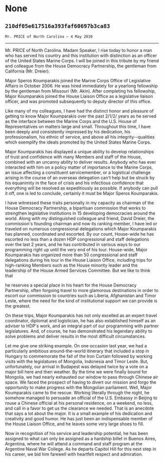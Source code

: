 # None
## `210df05e617516a393faf60697b3ca83`
`Mr. PRICE of North Carolina — 4 May 2010`

---


Mr. PRICE of North Carolina. Madam Speaker, I rise today to honor a 
man who has served his country and this institution with distinction as 
an officer of the United States Marine Corps. I will be joined in this 
tribute by my friend and colleague from the House Democracy 
Partnership, the gentleman from California (Mr. Dreier).

Major Speros Koumparakis joined the Marine Corps Office of 
Legislative Affairs in October 2006. He was hired immediately for a 
yearlong fellowship by the gentleman from Missouri (Mr. Akin). After 
completing his fellowship, Major Koumparakis joined the House Liaison 
Office as a legislative liaison officer, and was promoted subsequently 
to deputy director of this office.

Like many of my colleagues, I have had the distinct honor and 
pleasure of getting to know Major Koumparakis over the past 2/1/2/ 
years as he served as the interface between the Marine Corps and the 
U.S. House of Representatives on matters large and small. Throughout 
this time, I have been deeply and consistently impressed by his 
dedication, his professionalism, his ethnic of service, and above all 
his integrity--qualities which exemplify the ideals promoted by the 
United States Marine Corps.

Major Koumparakis has displayed a unique ability to develop 
relationships of trust and confidence with many Members and staff of 
the House, combined with an uncanny ability to deliver results. Anybody 
who has ever interacted with him on a policy matter of importance to 
the Marine Corps, an issue affecting a constituent servicemember, or a 
logistical challenge arising in the course of an overseas delegation 
can't help but be struck by his equanimity in the face of crisis and 
his infectious confidence that everything will be resolved as 
expeditiously as possible. If anybody can pull it off, one is led to 
conclude, certainly it must be Major Speros Koumparakis.

I have witnessed these traits personally in my capacity as chairman 
of the House Democracy Partnership, a bipartisan commission that works 
to strengthen legislative institutions in 15 developing democracies 
around the world. Along with my distinguished colleague and friend, 
David Dreier, the commission's founding chairman and now its ranking 
member, I have led or traveled on numerous congressional delegations 
which Major Koumparakis has planned, coordinated and escorted. By our 
count, House-wide he has escorted no less than a dozen HDP 
congressional and staff delegations over the last 2 years, and he has 
contributed in various ways to our programming right up until the very 
end of his tour. House-wide, Major Koumparakis has organized more than 
50 congressional and staff delegations during his tour in the House 
Liaison Office, including trips for high-ranking Members such as the 
House minority leader and the leadership of the House Armed Services 
Committee. But we like to think that


he reserves a special place in his heart for the House Democracy 
Partnership, often forgoing travel to more glamorous destinations in 
order to escort our commission to countries such as Liberia, 
Afghanistan and Timor Leste, where the need for the kind of 
institutional support we can provide is the greatest.

On these trips, Major Koumparakis has not only excelled as an expert 
travel coordinator, diplomat and logistician, he has also established 
himself as an adviser to HDP's work, and an integral part of our 
programming with partner legislatures. And, of course, he has 
demonstrated his legendary ability to solve problems and deliver 
results in the most difficult circumstances.

Let me give one striking example. On one occasion last year, we had a 
particularly ambitious around-the-world itinerary that included a stop 
in Hungary to commemorate the fall of the Iron Curtain followed by 
working visits with the legislatures of Mongolia, Indonesia and Timor 
Leste. But, unfortunately, our arrival in Budapest was delayed twice by 
a vote on a major bill here and then weather. By the time we were 
finally bound for Mongolia, we had nearly exhausted our window to pass 
through Chinese air space. We faced the prospect of having to divert 
our mission and forgo the opportunity to make progress with the 
Mongolian parliament. Well, Major Koumparakis came to the rescue. 
Working literally through the night, he somehow managed to persuade an 
official of the U.S. Embassy in Beijing to rouse a Chinese official at 
his personal residence, on a weekend, no less, and call in a favor to 
get us the clearance we needed. That is an anecdote that says a lot 
about the major. It is a small example of his dedication and creativity 
and good humor. He has just been an indispensable member of the House 
Liaison Office, and he leaves some very large shoes to fill.

Now in recognition of his service and leadership potential, he has 
been assigned to what can only be assigned as a hardship billet in 
Buenos Aires, Argentina, where he will attend a command and staff 
program at the Argentine Naval War College. As he departs Capitol Hill 
for this next step in his career, we bid him farewell with heartfelt 
respect and admiration.
